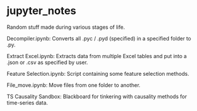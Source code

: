 # jupyter_notes
Random stuff made during various stages of life.


Decompiler.ipynb:
Converts all .pyc / .pyd (specified) in a specified folder to .py.

Extract Excel.ipynb:
Extracts data from multiple Excel tables and put into a .json or .csv as specified by user.

Feature Selection.ipynb:
Script containing some feature selection methods.

File_move.ipynb:
Move files from one folder to another.

TS Causality Sandbox:
Blackboard for tinkering with causality methods for time-series data.

